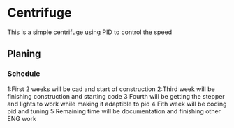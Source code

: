 # Centrifuge
This is a simple centrifuge using PID to control the speed
## Planing
### Schedule 
1:First 2 weeks will be cad and start of construction 
2:Third week will be finishing construction and starting code
3 Fourth will be getting the stepper and lights to work while making it adaptible to pid
4 Fith week will be coding pid and tuning
5 Remaining time will be documentation and finishing other ENG work
